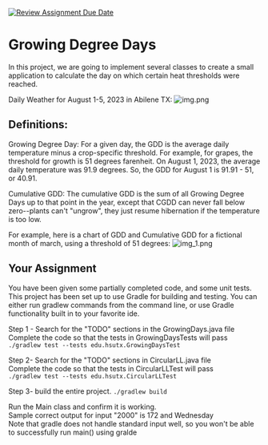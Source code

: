 [![Review Assignment Due Date](https://classroom.github.com/assets/deadline-readme-button-22041afd0340ce965d47ae6ef1cefeee28c7c493a6346c4f15d667ab976d596c.svg)](https://classroom.github.com/a/SFk920Y3)
# Growing Degree Days

In this project, we are going to implement several classes to create a small application to calculate the day on which certain heat thresholds were reached.

Daily Weather for August 1-5, 2023 in Abilene TX:
![img.png](img.png)

## Definitions:

Growing Degree Day: For a given day, the GDD is the average daily temperature minus a crop-specific threshold.  For example, for grapes, the threshold for growth is 51 degrees farenheit. On August 1, 2023, the average daily temperature was 91.9 degrees.  So, the GDD for August 1 is 91.91 - 51, or 40.91. 

Cumulative GDD: The cumulative GDD is the sum of all Growing Degree Days up to that point in the year, except that CGDD can never fall below zero--plants can't "ungrow", they just resume hibernation if the temperature is too low.

For example, here is a chart of GDD and Cumulative GDD for a fictional month of march, using a threshold of 51 degrees:
![img_1.png](img_1.png)

## Your Assignment

You have been given some partially completed code, and some unit tests.
This project has been set up to use Gradle for building and testing.
You can either run gradlew commands from the command line, or use Gradle functionality
    built in to your favorite ide.


Step 1 -
    Search for the "TODO" sections in the GrowingDays.java file\
    Complete the code so that the tests in GrowingDaysTests will pass\
    `./gradlew test --tests edu.hsutx.GrowingDaysTest`

Step 2-
    Search for the "TODO" sections in CircularLL.java file\
    Complete the code so that the tests in CircularLLTest will pass\
    `./gradlew test --tests edu.hsutx.CircularLLTest`

Step 3-
    build the entire project.
    `./gradlew build`

Run the Main class and confirm it is working.\
Sample correct output for input "2000" is 172 and Wednesday\
Note that gradle does not handle standard input well, so you won't be able to successfully run main() using gralde